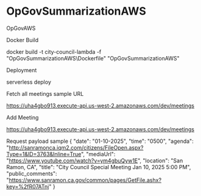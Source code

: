 # OpGovSummarizationAWS
OpGovAWS

Docker Build

docker build -t city-council-lambda -f "OpGovSummarizationAWS\Dockerfile" "OpGovSummarizationAWS"   

Deployment

serverless deploy

Fetch all meetings sample URL

https://uha4gbo913.execute-api.us-west-2.amazonaws.com/dev/meetings

Add Meeting

https://uha4gbo913.execute-api.us-west-2.amazonaws.com/dev/meetings

Request payload sample
{
  "date": "01-10-2025",
  "time": "0500",
  "agenda": "http://sanramonca.iqm2.com/citizens/FileOpen.aspx?Type=1&ID=3763&Inline=True",
  "mediaUrl": "https://www.youtube.com/watch?v=ym4gbuQyw1E",
  "location": "San Ramon, CA",
  "title": "City Council Special Meeting Jan 10, 2025 5:00 PM",
  "public_comments": "https://www.sanramon.ca.gov/common/pages/GetFile.ashx?key=%2fR07ATnj"
}

